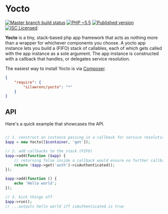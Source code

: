 # Yocto

[![Master branch build status][ico-build]][travis]
[![PHP ~5.5][ico-engine]][lang]
[![Published version][ico-package]][package]
[![ISC Licensed][ico-license]][license]

**Yocto** is a tiny, stack-based php app framework that acts as nothing more than a wrapper for whichever components you choose.
A yocto app instance lets you build a (FIFO) stack of callables, each of which gets called with the app instance as a sole argument. The app instance is constructed with a callback that handles, or delegates service resolution.

The easiest way to install Yocto is via [Composer][package].
```json
{
    "require": {
        "silawrenc/yocto": "*"
    }
}
```

## API

Here's a quick example that showcases the API.
```php

// 1. construct an instance passing in a callback for service resolution
$app = new Yocto([$container, 'get']);

// 2. add callbacks to the stack (FIFO)
$app->add(function ($app) {
    // returning false inside a callback would ensure no further callbacks are executed
    return !$app->get('auth')->isAuthenticated();
});

$app->add(function () {
    echo 'Hello world';
});

// 3. kick things off
$app->run();
// ...outputs hello world iff isAuthenticated is true
```

[travis]: https://travis-ci.org/silawrenc/yocto
[package]: https://packagist.org/packages/silawrenc/yocto
[lang]: http://php.net
[ico-build]: http://img.shields.io/travis/silawrenc/yocto/master.svg?style=flat
[ico-engine]: http://img.shields.io/badge/php-~5.5-8892BF.svg?style=flat
[ico-license]: http://img.shields.io/packagist/l/silawrenc/yocto.svg?style=flat
[ico-package]: http://img.shields.io/packagist/v/silawrenc/yocto.svg?style=flat
[license]: LICENSE

